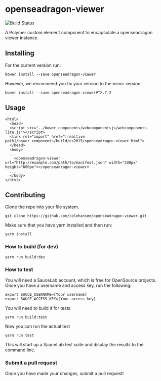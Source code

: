 # openseadragon-viewer

[![Build Status](https://travis-ci.org/Brown-University-Library/openseadragon-viewer.svg)](https://travis-ci.org/Brown-University-Library/openseadragon-viewer)

A Polymer custom element component to encapsulate a openseadragon viewer instance.

## Installing

For the current version run:

    bower install --save openseadragon-viewer

However, we recommend you fix your version to the minor version:

    bower install --save openseadragon-viewer#^X.Y.Z

## Usage
	<html>
      <head>
      <script src="../bower_components/webcomponentsjs/webcomponents-lite.js"></script>
      <link rel="import" href="[realtive path]/bower_components/build/es2015/openseadragon-viewer.html">
      </head>
      <body>
      ...
      	<openseadragon-viewer url="http://example.com/path/to/manifest.json" width="500px" height="600px"></openseadragon-viewer>
      ...
      </body>
    </html>

## Contributing

Clone the repo into your file system.

    git clone https://github.com/colehansen/openseadragon-viewer.git

Make sure that you have yarn installed and then run:

    yarn install

### How to build (for dev)

    yarn run build:dev

### How to test

You will need a SauceLab account, which is free for OpenSource projects. Once you have
a username and access key, run the following:

    export SAUCE_USERNAME=[Your username]
    export SAUCE_ACCESS_KEY=[Your access key]

You will need to build it for tests:

    yarn run build:test

Now you can run the actual test

    yarn run test

This will start up a SauceLab test suite and display the results to the command line.

### Submit a pull request

Once you have made your changes, submit a pull request!
